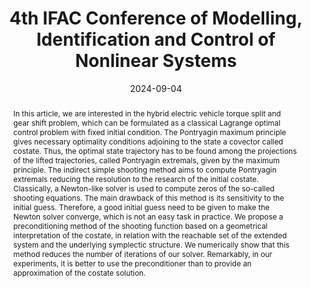 ---
title: 4th IFAC Conference of Modelling, Identification and Control of Nonlinear Systems

event: 4th IFAC Conference of Modelling, Identification and Control of Nonlinear Systems
event_url: https://conferences.ifac-control.org/micnon2024/

location: Lyon, France 

summary: Geometric preconditioner for indirect shooting and application to hybrid vehicle
abstract: 'In this article, we are interested in the hybrid electric vehicle torque split and gear shift problem, which can be formulated as a classical Lagrange optimal control problem with fixed initial condition. The Pontryagin maximum principle gives necessary optimality conditions adjoining to the state a covector called costate. Thus, the optimal state trajectory has to be found among the projections of the lifted trajectories, called Pontryagin extremals, given by the maximum principle. The indirect simple shooting method aims to compute Pontryagin extremals reducing the resolution to the research of the initial costate. Classically, a Newton-like solver is used to compute zeros of the so-called shooting equations. The main drawback of this method is its sensitivity to the initial guess. Therefore, a good initial guess need to be given to make the Newton solver converge, which is not an easy task in practice. We propose a preconditioning method of the shooting function based on a geometrical interpretation of the costate, in relation with the reachable set of the extended system and the underlying symplectic structure. We numerically show that this method reduces the number of iterations of our solver. Remarkably, in our experiments, it is better to use the preconditioner than to provide an approximation of the costate solution.'

# Talk start and end times.
#   End time can optionally be hidden by prefixing the line with `#`.
date: '2024-09-04'
date_end: '2024-09-06'
all_day: true

# Schedule page publish date (NOT talk date).
publishDate: '2024-09-04'

authors: 
- Olivier Cots
- Rémy Dutto
- Sophie Jan
- Serge Laporte

tags:
- Pontryagin maximum principle
- Indirect shooting
- Geometric preconditioner
- Mathieu transformation
- Costate interpretation
- Hybrid electric vehicle

# Is this a featured talk? (true/false)
featured: false
url_code: ''
url_pdf: uploads/2024_IFAC.pdf
url_slides: ''
url_video: ''
---